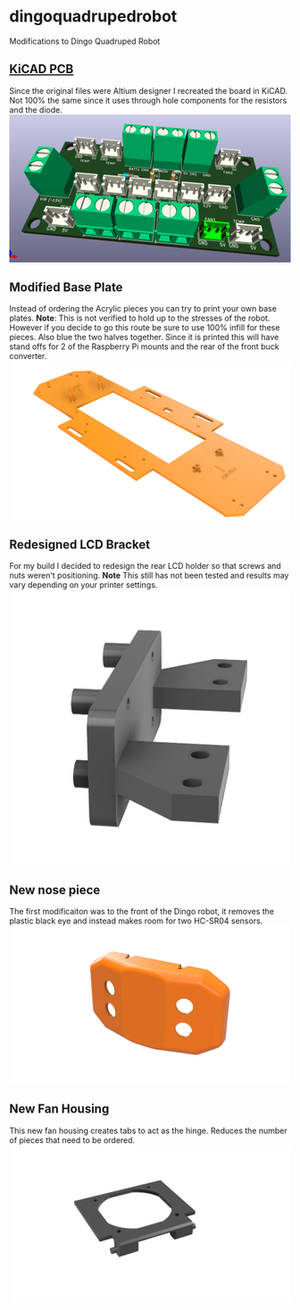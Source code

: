 # dingoquadrupedrobot
Modifications to Dingo Quadruped Robot

## [KiCAD PCB](https://raw.githubusercontent.com/davidrfloydii/dingoquadrupedrobot/main/PCB/)
Since the original files were Altium designer I recreated the board in KiCAD. Not 100% the same since it uses through hole components for the resistors and the diode.
![](https://raw.githubusercontent.com/davidrfloydii/dingoquadrupedrobot/main/img/DingoPCB_Through_Hole_Components.png)

## Modified Base Plate
Instead of ordering the Acrylic pieces you can try to print your own base plates. **Note**: This is not verified to hold up to the stresses of the robot. However if you decide to go this route be sure to use 100% infill for these pieces. Also blue the two halves together. Since it is printed this will have stand offs for 2 of the Raspberry Pi mounts and the rear of the front buck converter.
![](https://raw.githubusercontent.com/davidrfloydii/dingoquadrupedrobot/main/img/Base_Plate.png)

## Redesigned LCD Bracket
For my build I decided to redesign the rear LCD holder so that screws and nuts weren't positioning. **Note** This still has not been tested and results may vary depending on your printer settings.
![](https://raw.githubusercontent.com/davidrfloydii/dingoquadrupedrobot/main/img/Rear%20LCD%20Holder%20v1.png)

## New nose piece
The first modificaiton was to the front of the Dingo robot, it removes the plastic black eye and instead makes room for two HC-SR04 sensors.
![](https://raw.githubusercontent.com/davidrfloydii/dingoquadrupedrobot/main/img/Dingo%20Front%20With%20Sonar%20v1.png)

## New Fan Housing
This new fan housing creates tabs to act as the hinge. Reduces the number of pieces that need to be ordered.
![](https://raw.githubusercontent.com/davidrfloydii/dingoquadrupedrobot/main/img/Revised%20Fan%20Housings%20v2.png)

